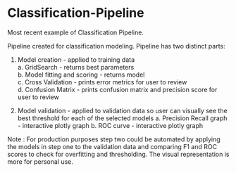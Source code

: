 # Classification-Pipeline
Most recent example of Classification Pipeline.


Pipeline created for classification modeling. Pipeline has two distinct parts:
  1. Model creation - applied to training data<br/>
    a. GridSearch - returns best parameters<br/>
    b. Model fitting and scoring - returns model<br/>
    c. Cross Validation - prints error metrics for user to review<br/>
    d. Confusion Matrix - prints confusion matrix  and precision score for user to review<br/>

  2. Model validation - applied to validation data so user can visually see the best threshold for each of the selected models
    a. Precision Recall graph - interactive plotly graph 
    b. ROC curve - interactive plotly graph

Note :  For production purposes step two could be automated by applying the models in step one to the validation data and comparing F1 and ROC scores to check for overfitting and thresholding. The visual representation is more for personal use.
